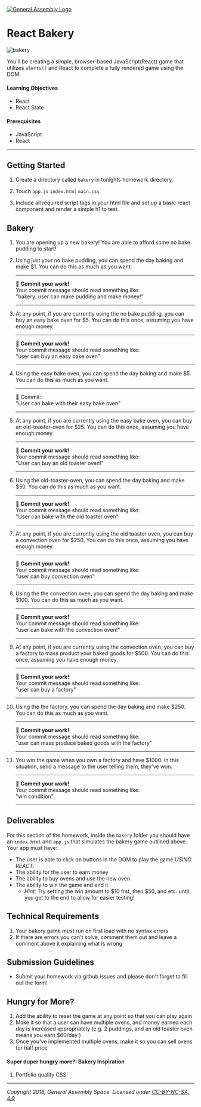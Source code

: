 [![General Assembly Logo](/ga_cog.png)](https://generalassemb.ly)

# React Bakery

![bakery](https://i.pinimg.com/originals/b0/48/59/b04859125fdee63f786535ff4749b3b1.jpg)

You'll be creating a simple, browser-based JavaScript(React) game that utilizes `alerts()` and React to complete a fully rendered game using the DOM.

#### Learning Objectives

- React
- React State

#### Prerequisites

- JavaScript
- React

---

## Getting Started

1. Create a directory called `bakery` in tonights homework directory.

1. Touch `app.js` `index.html` `main.css`

1. Include all required script tags in your html file and set up a basic react component and render a simple h1 to test.

## Bakery

1. You are opening up a new bakery! You are able to afford some no bake pudding to start!
1. Using just your no bake pudding, you can spend the day baking and make \$1. You can do this as much as you want.

   <hr>
   &#x1F534; <b>Commit your work!</b> <br>
   Your commit message should read something like: <br>
   "bakery: user can make pudding and make money!"
   <hr>

1. At any point, if you are currently using the no bake pudding, you can buy an easy bake oven for \$5. You can do this once, assuming you have enough money.

   <hr>
   &#x1F534; <b>Commit your work!</b> <br>
   Your commit message should read something like: <br>
   "user can buy an easy bake oven"
   <hr>

1. Using the easy bake oven, you can spend the day baking and make \$5. You can do this as much as you want.

   <hr>
   &#x1F534; Commit:  <br>
   "User can bake with their easy bake oven"
   <hr>

1. At any point, if you are currently using the easy bake oven, you can buy an old-toaster-oven for \$25. You can do this once, assuming you have enough money.

   <hr>
   &#x1F534; <b>Commit your work!</b> <br>
   Your commit message should read something like: <br>
   "User can buy an old toaster oven!"
   <hr>

1. Using the old-toaster-oven, you can spend the day baking and make \$50. You can do this as much as you want.

   <hr>
   &#x1F534; <b>Commit your work!</b> <br>
   Your commit message should read something like: <br>
   "User can bake with the old toaster oven"
   <hr>

1. At any point, if you are currently using the old toaster oven, you can buy a convection oven for \$250. You can do this once, assuming you have enough money.

   <hr>
   &#x1F534; <b>Commit your work!</b><br>
   Your commit message should read something like: <br>
   "user can buy convection oven"
   <hr>

1. Using the the convection oven, you can spend the day baking and make \$100. You can do this as much as you want.

   <hr>
   &#x1F534;  <b>Commit your work!</b> <br>
   Your commit message should read something like: <br>
   "user can bake with the convection oven!"
   <hr>

1. At any point, if you are currently using the convection oven, you can buy a factory to mass product your baked goods for \$500. You can do this once, assuming you have enough money.

   <hr>
   &#x1F534;  <b>Commit your work!</b> <br>
   Your commit message should read something like: <br>
   "user can buy a factory"
   <hr>

1. Using the the factory, you can spend the day baking and make \$250. You can do this as much as you want.

   <hr>
   &#x1F534;  <b>Commit your work!</b> <br>
   Your commit message should read something like: <br>
   "user can mass produce baked goods with the factory"
   <hr>

1. You win the game when you own a factory and have \$1000. In this situation, send a message to the user telling them, they've won.

   <hr>
   &#x1F534;  <b>Commit your work!</b> <br>
   Your commit message should read something like: <br>
   "win condition"
   <hr>

## Deliverables

For this section of the homework, inside the `bakery` folder you should have an `index.html` and `app.js` that simulates the bakery game outlined above. Your app must have:

- The user is able to click on buttons in the DOM to play the game _USING REACT_.
- The ability for the user to earn money
- The ability to buy ovens and use the new oven
- The ability to win the game and end it
  - _Hint:_ Try setting the win amount to $10 frst, then $50, and etc. until you get to the end to allow for easier testing!

## Technical Requirements

1. Your bakery game _must_ run on first load with no syntax errors
1. If there are errors you can't solve, comment them out and leave a comment above it explaining what is wrong

## Submission Guidelines

- Submit your homework via github issues and please don't forget to fill out the form!

## Hungry for More?

1. Add the ability to reset the game at any point so that you can play again
1. Make it so that a user can have multiple ovens, and money earned each day is increased appropriately (e.g. 2 puddings, and an old toaster oven means you earn \$60/day )
1. Once you've implemented multiple ovens, make it so you can sell ovens for half price

#### Super duper hungry more?: Bakery Inspiration

1. Portfolio quality CSS!

---

_Copyright 2018, General Assembly Space. Licensed under [CC-BY-NC-SA, 4.0](https://creativecommons.org/licenses/by-nc-sa/4.0/)_
